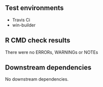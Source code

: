 ## Test environments
* Travis Ci
* win-builder

## R CMD check results
There were no ERRORs, WARNINGs or NOTEs

## Downstream dependencies
No downstream dependencies.

